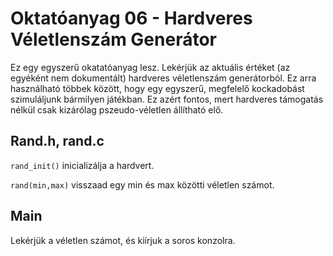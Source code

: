 Oktatóanyag 06 - Hardveres Véletlenszám Generátor
=================================================

Ez egy egyszerű okatatóanyag lesz. Lekérjük az aktuális értéket (az egyéként nem dokumentált)
hardveres véletlenszám generátorból. Ez arra használható többek között, hogy egy egyszerű, megfelelő
kockadobást szimuláljunk bármilyen játékban. Ez azért fontos, mert hardveres támogatás nélkül csak
kizárólag pszeudo-véletlen állítható elő.

Rand.h, rand.c
--------------

`rand_init()` inicializálja a hardvert.

`rand(min,max)` visszaad egy min és max közötti véletlen számot.

Main
----

Lekérjük a véletlen számot, és kiírjuk a soros konzolra.
